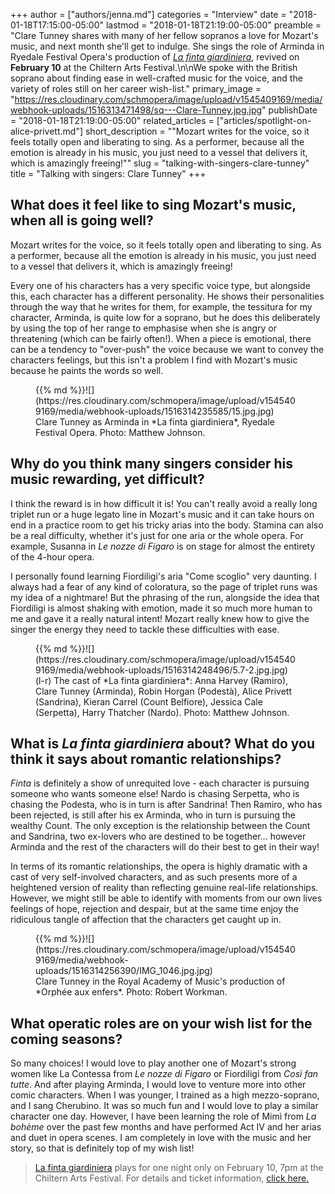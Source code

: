 +++
author = ["authors/jenna.md"]
categories = "Interview"
date = "2018-01-18T17:15:00-05:00"
lastmod = "2018-01-18T21:19:00-05:00"
preamble = "Clare Tunney shares with many of her fellow sopranos a love for Mozart's music, and next month she'll get to indulge. She sings the role of Arminda in Ryedale Festival Opera's production of [*La finta giardiniera*](https://chilternarts.com/event/mozart-garden-disguises-la-finta-giardiniera-opera/), revived on **February 10** at the Chiltern Arts Festival.\n\nWe spoke with the British soprano about finding ease in well-crafted music for the voice, and the variety of roles still on her career wish-list."
primary_image = "https://res.cloudinary.com/schmopera/image/upload/v1545409169/media/webhook-uploads/1516313471498/sq---Clare-Tunney.jpg.jpg"
publishDate = "2018-01-18T21:19:00-05:00"
related_articles = ["articles/spotlight-on-alice-privett.md"]
short_description = "&quot;Mozart writes for the voice, so it feels totally open and liberating to sing. As a performer, because all the emotion is already in his music, you just need to a vessel that delivers it, which is amazingly freeing!&quot;"
slug = "talking-with-singers-clare-tunney"
title = "Talking with singers: Clare Tunney"
+++

## What does it feel like to sing Mozart's music, when all is going well?

Mozart writes for the voice, so it feels totally open and liberating to sing. As a performer, because all the emotion is already in his music, you just need to a vessel that delivers it, which is amazingly freeing! 

Every one of his characters has a very specific voice type, but alongside this, each character has a different personality. He shows their personalities through the way that he writes for them, for example, the tessitura for my character, Arminda, is quite low for a soprano, but he does this deliberately by using the top of her range to emphasise when she is angry or threatening (which can be fairly often!). When a piece is emotional, there can be a tendency to "over-push" the voice because we want to convey the characters feelings, but this isn't a problem I find with Mozart's music because he paints the words so well.

<figure data-type="image">{{% md %}}![](https://res.cloudinary.com/schmopera/image/upload/v1545409169/media/webhook-uploads/1516314235585/15.jpg.jpg)
<figcaption>Clare Tunney as Arminda in *La finta giardiniera*, Ryedale Festival Opera. Photo: Matthew Johnson.</figcaption>
</figure>

## Why do you think many singers consider his music rewarding, yet difficult? 

I think the reward is in how difficult it is! You can't really avoid a really long triplet run or a huge legato line in Mozart's music and it can take hours on end in a practice room to get his tricky arias into the body. Stamina can also be a real difficulty, whether it's just for one aria or the whole opera. For example, Susanna in *Le nozze di Figaro* is on stage for almost the entirety of the 4-hour opera. 

I personally found learning Fiordiligi's aria "Come scoglio" very daunting. I always had a fear of any kind of coloratura, so the page of triplet runs was my idea of a nightmare! But the phrasing of the run, alongside the idea that Fiordiligi is almost shaking with emotion, made it so much more human to me and gave it a really natural intent! Mozart really knew how to give the singer the energy they need to tackle these difficulties with ease. 

<figure data-type="image">{{% md %}}![](https://res.cloudinary.com/schmopera/image/upload/v1545409169/media/webhook-uploads/1516314248496/5.7-2.jpg.jpg)
<figcaption>(l-r) The cast of *La finta giardiniera*: Anna Harvey (Ramiro), Clare Tunney (Arminda), Robin Horgan (Podestà), Alice Privett (Sandrina), Kieran Carrel (Count Belfiore), Jessica Cale (Serpetta), Harry Thatcher (Nardo). Photo: Matthew Johnson.</figcaption>
</figure>

##  What is *La finta giardiniera* about? What do you think it says about romantic relationships?

*Finta* is definitely a show of unrequited love - each character is pursuing someone who wants someone else!  Nardo is chasing Serpetta, who is chasing the Podesta, who is in turn is after Sandrina! Then Ramiro, who has been rejected, is still after his ex Arminda, who in turn is pursuing the wealthy Count. The only exception is the relationship between the Count and Sandrina, two ex-lovers who are destined to be together... however Arminda and the rest of the characters will do their best to get in their way!

In terms of its romantic relationships, the opera is highly dramatic with a cast of very self-involved characters, and as such presents more of a heightened version of reality than reflecting genuine real-life relationships. However, we might still be able to identify with moments from our own lives feelings of hope, rejection and despair, but at the same time enjoy the ridiculous tangle of affection that the characters get caught up in.

<figure data-type="image">{{% md %}}![](https://res.cloudinary.com/schmopera/image/upload/v1545409169/media/webhook-uploads/1516314256390/IMG_1046.jpg.jpg)
<figcaption>Clare Tunney in the Royal Academy of Music's production of *Orphée aux enfers*. Photo: Robert Workman.</figcaption>
</figure>

## What operatic roles are on your wish list for the coming seasons?

So many choices! I would love to play another one of Mozart's strong women like La Contessa from *Le nozze di Figaro* or Fiordiligi from *Così fan tutte*. And after playing Arminda, I would love to venture more into other comic characters. When I was younger, I trained as a high mezzo-soprano, and I sang Cherubino. It was so much fun and I would love to play a similar character one day. However, I have been learning the role of Mimì from *La bohème* over the past few months and have performed Act IV and her arias and duet in opera scenes. I am completely in love with the music and her story, so that is definitely top of my wish list!

>[La finta giardiniera](https://chilternarts.com/event/mozart-garden-disguises-la-finta-giardiniera-opera/) plays for one night only on February 10, 7pm at the Chiltern Arts Festival. For details and ticket information, [click here.](https://chilternarts.com/event/mozart-garden-disguises-la-finta-giardiniera-opera/)
